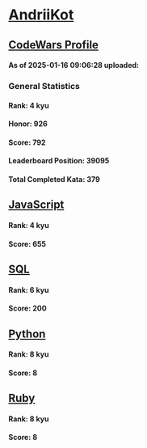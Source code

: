# [AndriiKot](https://www.codewars.com/users/AndriiKot)

## [CodeWars Profile](https://www.codewars.com/users/AndriiKot)

#### As of 2025-01-16 09:06:28 uploaded:

### General Statistics

#### Rank: 4 kyu

#### Honor: 926

#### Score: 792

#### Leaderboard Position: 39095

#### Total Completed Kata: 379



## [JavaScript](https://github.com/AndriiKot/JavaScript__CodeWars)

#### Rank: 4 kyu

#### Score: 655


## [SQL](https://github.com/AndriiKot/SQL__CodeWars)

#### Rank: 6 kyu

#### Score: 200


## [Python](https://github.com/AndriiKot/Python__CodeWars)

#### Rank: 8 kyu

#### Score: 8


## [Ruby](https://github.com/AndriiKot/Ruby__CodeWars)

#### Rank: 8 kyu

#### Score: 8

